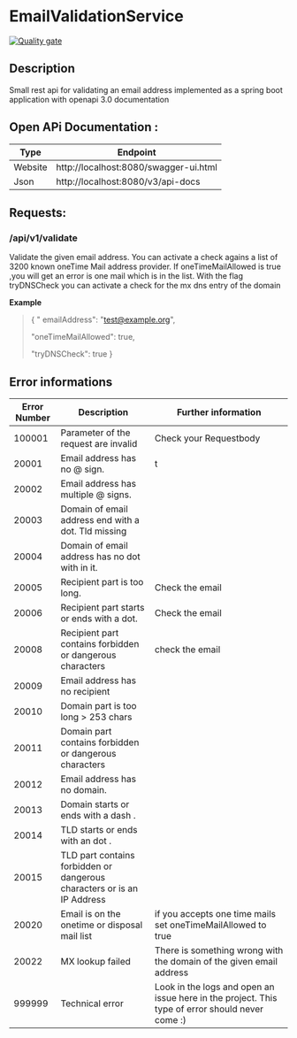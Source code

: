 # EmailValidationService


[![Quality gate](https://sonarcloud.io/api/project_badges/quality_gate?project=MOderkerk_EmailValidationService)](https://sonarcloud.io/summary/new_code?id=MOderkerk_EmailValidationService)

## Description

Small rest api for validating an email address implemented as a spring boot application with openapi 3.0 documentation

## Open APi Documentation :


| Type | Endpoint |
|------|-------|
|Website| http://localhost:8080/swagger-ui.html|
|Json   | http://localhost:8080/v3/api-docs |

## Requests:


### /api/v1/validate

Validate the given email address. You can activate a check agains a list of 3200 known oneTime Mail address provider. If
oneTimeMailAllowed is true ,you will get an error is one mail which is in the list. With the flag tryDNSCheck you can
activate a check for the mx dns entry of the domain

**Example**

> {
> "  emailAddress": "test@example.org",
>
>  "oneTimeMailAllowed": true,
>
>  "tryDNSCheck": true
> }

## Error informations


| Error Number | Description | Further information
|---|---|---
|100001 | Parameter of the request are invalid | Check your Requestbody
|20001 | Email address has no @ sign. |t
|20002 | Email address has multiple @ signs.
|20003 | Domain of email address end with a dot. Tld missing
|20004 | Domain of email address has no dot with in it.
|20005  | Recipient part is too long. | Check the email
|20006  | Recipient part starts or ends with a dot. | Check the email
|20008  | Recipient part contains forbidden or dangerous characters | check the email
|20009  | Email address has no recipient |
|20010  | Domain part is too long  > 253 chars |
|20011  | Domain part contains forbidden or dangerous characters   |
|20012  | Email address has no domain. |
|20013  | Domain starts or ends with a dash . |
|20014  | TLD starts or ends with an dot .|
|20015  | TLD part contains forbidden or dangerous characters or is an IP Address   |
|20020 | Email is on the  onetime or disposal mail list | if you accepts one time mails set oneTimeMailAllowed to true
|20022 | MX lookup failed | There is something wrong with the domain of the given email address
|999999 | Technical error | Look in the logs and open an issue here in the project. This type of error should never come :) 



